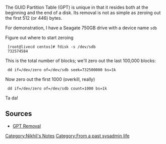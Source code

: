 The GUID Partition Table (GPT) is unique in that it resides both at the
beginning and the end of a disk. Its removal is not as simple as zeroing
out the first 512 (or 446) bytes.

For demonstration, I have a Seagate 750GB drive with a device name `sdb`

Figure out where to start zeroing

` [root@livecd centos]# fdisk -s /dev/sdb`  
` 732574584`

This is the total number of blocks; we'll zero out the last 100,000
blocks:

` dd if=/dev/zero of=/dev/sdb seek=732500000 bs=1k`

Now zero out the first 1000 (overkill, really)

` dd if=/dev/zero of=/dev/sdb count=1000 bs=1k`

Ta da!

Sources
-------

-   [GPT Removal](http://www.digital52.com/help/gptremoval.html)

[Category:Nikhil's Notes](Category:Nikhil's_Notes "wikilink")
[Category:From a past sysadmin
life](Category:From_a_past_sysadmin_life "wikilink")
